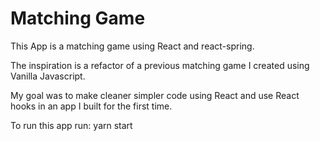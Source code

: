 # Matching Game

This App is a matching game using React and react-spring. 

The inspiration is a refactor of a previous matching game I created using Vanilla Javascript.

My goal was to make cleaner simpler code using React and use React hooks in an app I built for the first time.

To run this app run: yarn start

